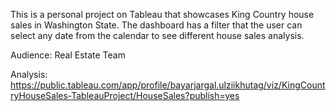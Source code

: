 This is a personal project on Tableau that showcases King Country house sales in Washington State. The dashboard has a filter that the user can select any date from the calendar to see different house sales analysis.

Audience: Real Estate Team

Analysis: https://public.tableau.com/app/profile/bayarjargal.ulziikhutag/viz/KingCountryHouseSales-TableauProject/HouseSales?publish=yes

